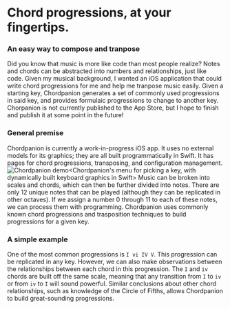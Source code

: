 # Chord progressions, at your fingertips.

### An easy way to compose and tranpose
Did you know that music is more like code than most people realize? Notes and chords can be abstracted into numbers and relationships, just like code.
Given my musical background, I wanted an iOS application that could write chord progressions for me and help me tranpose music easily. Given a starting key, Chordpanion generates a set of commonly used progressions in said key, and provides formulaic progressions to change to another key.
Chorpanion is not currently published to the App Store, but I hope to finish and publish it at some point in the future!

### General premise
Chordpanion is currently a work-in-progress iOS app. It uses no external models for its graphics; they are all built programmatically in Swift. It has pages for chord progressions, transposing, and configuration management.
![Chordpanion demo]({{cdn:img/project/Chordpanion/chordpaniondemo.png}})<Chordpanion's menu for picking a key, with dynamically built keyboard graphics in Swift>
Music can be broken into scales and chords, which can then be further divided into notes. There are only 12 unique notes that can be played (although they can be replicated in other octaves). If we assign a number 0 through 11 to each of these notes, we can process them with programming. Chordpanion uses commonly known chord progressions and trasposition techniques to build progressions for a given key.

### A simple example
One of the most common progressions is `I vi IV V`. This progression can be replicated in any key. However, we can also make observations between the relationships between each chord in this progression. The `I` and `iv` chords are built off the same scale, meaning that any transition from `I` to `iv` or from `iv` to `I` will sound powerful. Similar conclusions about other chord relationships, such as knowledge of the Circle of Fifths, allows Chordpanion to build great-sounding progressions.